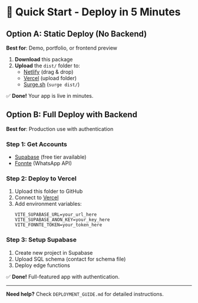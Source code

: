 # 🚀 Quick Start - Deploy in 5 Minutes

## Option A: Static Deploy (No Backend)

**Best for**: Demo, portfolio, or frontend preview

1. **Download** this package
2. **Upload** the `dist/` folder to:
   - [Netlify](https://netlify.com) (drag & drop)
   - [Vercel](https://vercel.com) (upload folder)
   - [Surge.sh](https://surge.sh) (`surge dist/`)

✅ **Done!** Your app is live in minutes.

## Option B: Full Deploy with Backend

**Best for**: Production use with authentication

### Step 1: Get Accounts
- [Supabase](https://supabase.com) (free tier available)
- [Fonnte](https://fonnte.com) (WhatsApp API)

### Step 2: Deploy to Vercel
1. Upload this folder to GitHub
2. Connect to [Vercel](https://vercel.com)
3. Add environment variables:
   ```
   VITE_SUPABASE_URL=your_url_here
   VITE_SUPABASE_ANON_KEY=your_key_here
   VITE_FONNTE_TOKEN=your_token_here
   ```

### Step 3: Setup Supabase
1. Create new project in Supabase
2. Upload SQL schema (contact for schema file)
3. Deploy edge functions

✅ **Done!** Full-featured app with authentication.

---

**Need help?** Check `DEPLOYMENT_GUIDE.md` for detailed instructions.